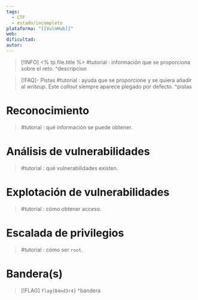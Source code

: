```yaml
---
tags:
  - CTF
  - estado/incompleto
plataforma: "[[VulnHub]]"
web:
dificultad:
autor:
---
```

> [!INFO] <% tp.file.title %>
>  #tutorial : información que se proporciona sobre el reto.
^descripcion

> [!FAQ]- Pistas
> #tutorial : ayuda que se proporcione y se quiera añadir al *writeup*.
> Este *callout* siempre aparece plegado por defecto.
^pistas

# Reconocimiento

> #tutorial : qué información se puede obtener.

# Análisis de vulnerabilidades

> #tutorial : qué vulnerabilidades existen.
# Explotación de vulnerabilidades

> #tutorial : cómo obtener acceso.

# Escalada de privilegios

> #tutorial : cómo ser `root`.

# Bandera(s)

> [!FLAG] `flag{B4nd3r4}`
^bandera
